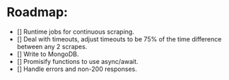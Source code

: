 # Roadmap:
- [] Runtime jobs for continuous scraping.
- [] Deal with timeouts, adjust timeouts to be 75% of the time difference between any 2 scrapes.
- [] Write to MongoDB.
- [] Promisify functions to use async/await.
- [] Handle errors and non-200 responses.